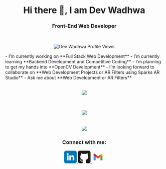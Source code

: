 <h1 align="center"> Hi there 👋, I am Dev Wadhwa</h1>
<h3 align="center"> Front-End Web Developer </h3>
<br>
<p align="center"> <img src="https://komarev.com/ghpvc/?username=devwadhwa01" alt="Dev Wadhwa Profile Views" /> </p>
- I’m currently working on **Full Stack Web Development**
- I’m currently learning **Backend Development and Competitive Coding**
- I'm planning to get my hands into **OpenCV Development**
- I’m looking forward to collaborate on **Web Development Projects or AR Filters using Sparks AR Studio**
- Ask me about **Web Development or AR Filters**
<br>
<br>
<p align="center"><img src="https://github-readme-stats.vercel.app/api?username=devwadhwa01&&show_icons=true&hide_border=false&title_color=ffffff&text_color=daf7dc&icon_color=bb2acf&bg_color=191919">
</p>
<br>
<p align="center"><img src="https://github-readme-stats.vercel.app/api/top-langs/?username=devwadhwa01&layout=compact&hide_border=false&title_color=ffffff&text_color=daf7dc&icon_color=bb2acf&bg_color=191919">
<br><br>
</p>
<p align="center"><img src="https://github-readme-streak-stats.herokuapp.com/?user=devwadhwa01&theme=dark">
</p>
<h3 align="center"> Connect with me:</h3>
<div align="center">
  <a href="https://www.linkedin.com/in/dev-wadhwa/" target="_blank">
    <img src="https://github.com/edent/SuperTinyIcons/blob/master/images/svg/linkedin.svg" target="_blank" alt="Linkedin" width="40px" >
  </a>
    <a href="https://github.com/devwadhwa01" target="_blank">
    <img src="https://github.com/edent/SuperTinyIcons/blob/master/images/svg/github.svg" target="_blank" alt="Github" width="40px" >
  </a>
  <a href="mailto:devwadhwa01@gmail.com" target="_blank">
    <img src="https://github.com/edent/SuperTinyIcons/blob/master/images/svg/gmail.svg" target="_blank" alt="Gmail" width="40px" >
  </a>
 <br/>
</div>
